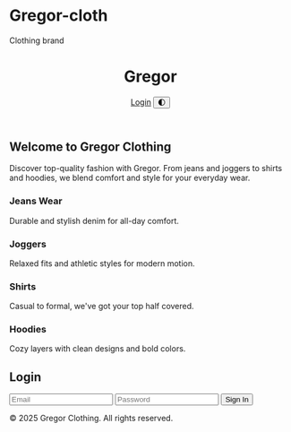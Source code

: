 # Gregor-cloth
Clothing brand
<!DOCTYPE html>
<html lang="en" class="bg-white text-black dark:bg-gray-900 dark:text-white">
<head>
  <meta charset="UTF-8">
  <meta name="viewport" content="width=device-width, initial-scale=1">
  <title>Gregor Clothing</title>
  <script src="https://cdn.tailwindcss.com"></script>
  <script>
    tailwind.config = {
      darkMode: 'class',
    }
  </script>
</head>
<body class="min-h-screen font-sans transition-all duration-300">

  <!-- Navbar -->
  <header class="flex justify-between items-center p-4 shadow-md">
    <h1 class="text-2xl font-bold">Gregor</h1>
    <div class="flex items-center gap-4">
      <a href="#login" class="text-sm font-medium hover:underline">Login</a>
      <button onclick="toggleTheme()" class="bg-gray-200 dark:bg-gray-800 p-2 rounded">
        🌓
      </button>
    </div>
  </header>

  <!-- Hero Section -->
  <section class="text-center py-12 px-4">
    <h2 class="text-3xl font-bold mb-4">Welcome to Gregor Clothing</h2>
    <p class="max-w-xl mx-auto text-lg text-gray-600 dark:text-gray-300">
      Discover top-quality fashion with Gregor. From jeans and joggers to shirts and hoodies,
      we blend comfort and style for your everyday wear.
    </p>
  </section>

  <!-- Clothing Sections -->
  <section class="grid grid-cols-1 sm:grid-cols-2 md:grid-cols-4 gap-6 p-6">
    <div class="p-4 rounded-xl shadow-md bg-white dark:bg-gray-800">
      <h3 class="text-xl font-semibold mb-2">Jeans Wear</h3>
      <p>Durable and stylish denim for all-day comfort.</p>
    </div>
    <div class="p-4 rounded-xl shadow-md bg-white dark:bg-gray-800">
      <h3 class="text-xl font-semibold mb-2">Joggers</h3>
      <p>Relaxed fits and athletic styles for modern motion.</p>
    </div>
    <div class="p-4 rounded-xl shadow-md bg-white dark:bg-gray-800">
      <h3 class="text-xl font-semibold mb-2">Shirts</h3>
      <p>Casual to formal, we've got your top half covered.</p>
    </div>
    <div class="p-4 rounded-xl shadow-md bg-white dark:bg-gray-800">
      <h3 class="text-xl font-semibold mb-2">Hoodies</h3>
      <p>Cozy layers with clean designs and bold colors.</p>
    </div>
  </section>

  <!-- Login Section -->
  <section id="login" class="max-w-md mx-auto my-12 p-6 bg-white dark:bg-gray-800 rounded-xl shadow-lg">
    <h2 class="text-2xl font-bold mb-4 text-center">Login</h2>
    <form class="space-y-4">
      <input type="email" placeholder="Email" class="w-full p-3 border rounded dark:bg-gray-700 dark:border-gray-600">
      <input type="password" placeholder="Password" class="w-full p-3 border rounded dark:bg-gray-700 dark:border-gray-600">
      <button type="submit" class="w-full bg-black text-white p-3 rounded hover:bg-gray-800">Sign In</button>
    </form>
  </section>

  <!-- Footer -->
  <footer class="text-center text-sm p-4 bg-gray-100 dark:bg-gray-800 dark:text-gray-400">
    &copy; 2025 Gregor Clothing. All rights reserved.
  </footer>

  <!-- Dark Mode Toggle Script -->
  <script>
    function toggleTheme() {
      document.documentElement.classList.toggle('dark');
    }
  </script>

</body>
</html>
